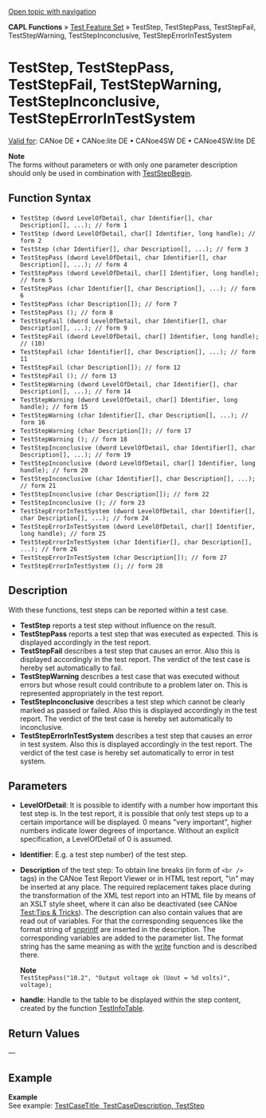 [Open topic with navigation](../../../../../CANoeDEFamily.htm#Topics/CAPLFunctions/Test/Functions/CAPLfunctionTestStep.md)

**CAPL Functions** » [Test Feature Set](../CAPLfunctionsTFSOverview.md) » TestStep, TestStepPass, TestStepFail, TestStepWarning, TestStepInconclusive, TestStepErrorInTestSystem

# TestStep, TestStepPass, TestStepFail, TestStepWarning, TestStepInconclusive, TestStepErrorInTestSystem

[Valid for](../../../Shared/FeatureAvailability.md): CANoe DE • CANoe:lite DE • CANoe4SW DE • CANoe4SW:lite DE

**Note**  
The forms without parameters or with only one parameter description should only be used in combination with [TestStepBegin](CAPLfunctionTestStepBegin.md).

## Function Syntax

- `TestStep (dword LevelOfDetail, char Identifier[], char Description[], ...); // form 1`
- `TestStep (dword LevelOfDetail, char[] Identifier, long handle); // form 2`
- `TestStep (char Identifier[], char Description[], ...); // form 3`
- `TestStepPass (dword LevelOfDetail, char Identifier[], char Description[], ...); // form 4`
- `TestStepPass (dword LevelOfDetail, char[] Identifier, long handle); // form 5`
- `TestStepPass (char Identifier[], char Description[], ...); // form 6`
- `TestStepPass (char Description[]); // form 7`
- `TestStepPass (); // form 8`
- `TestStepFail (dword LevelOfDetail, char Identifier[], char Description[], ...); // form 9`
- `TestStepFail (dword LevelOfDetail, char[] Identifier, long handle); // (10)`
- `TestStepFail (char Identifier[], char Description[], ...); // form 11`
- `TestStepFail (char Description[]); // form 12`
- `TestStepFail (); // form 13`
- `TestStepWarning (dword LevelOfDetail, char Identifier[], char Description[], ...); // form 14`
- `TestStepWarning (dword LevelOfDetail, char[] Identifier, long handle); // form 15`
- `TestStepWarning (char Identifier[], char Description[], ...); // form 16`
- `TestStepWarning (char Description[]); // form 17`
- `TestStepWarning (); // form 18`
- `TestStepInconclusive (dword LevelOfDetail, char Identifier[], char Description[], ...); // form 19`
- `TestStepInconclusive (dword LevelOfDetail, char[] Identifier, long handle); // form 20`
- `TestStepInconclusive (char Identifier[], char Description[], ...); // form 21`
- `TestStepInconclusive (char Description[]); // form 22`
- `TestStepInconclusive (); // form 23`
- `TestStepErrorInTestSystem (dword LevelOfDetail, char Identifier[], char Description[], ...); // form 24`
- `TestStepErrorInTestSystem (dword LevelOfDetail, char[] Identifier, long handle); // form 25`
- `TestStepErrorInTestSystem (char Identifier[], char Description[], ...); // form 26`
- `TestStepErrorInTestSystem (char Description[]); // form 27`
- `TestStepErrorInTestSystem (); // form 28`

## Description

With these functions, test steps can be reported within a test case.

- **TestStep** reports a test step without influence on the result.
- **TestStepPass** reports a test step that was executed as expected. This is displayed accordingly in the test report.
- **TestStepFail** describes a test step that causes an error. Also this is displayed accordingly in the test report. The verdict of the test case is hereby set automatically to fail.
- **TestStepWarning** describes a test case that was executed without errors but whose result could contribute to a problem later on. This is represented appropriately in the test report.
- **TestStepInconclusive** describes a test step which cannot be clearly marked as passed or failed. Also this is displayed accordingly in the test report. The verdict of the test case is hereby set automatically to inconclusive.
- **TestStepErrorInTestSystem** describes a test step that causes an error in test system. Also this is displayed accordingly in the test report. The verdict of the test case is hereby set automatically to error in test system.

## Parameters

- **LevelOfDetail**: It is possible to identify with a number how important this test step is. In the test report, it is possible that only test steps up to a certain importance will be displayed. 0 means "very important", higher numbers indicate lower degrees of importance. Without an explicit specification, a LevelOfDetail of 0 is assumed.
- **Identifier**: E.g. a test step number) of the test step.
- **Description** of the test step: To obtain line breaks (in form of `<br />` tags) in the CANoe Test Report Viewer or in HTML test report, "\n" may be inserted at any place. The required replacement takes place during the transformation of the XML test report into an HTML file by means of an XSLT style sheet, where it can also be deactivated (see CANoe [Test:Tips & Tricks](../../../CANoeCANalyzer/Test/TestTips.md)). The description can also contain values that are read out of variables. For that the corresponding sequences like the format string of [snprintf](../../Other/Functions/CAPLfunctionSnPrintf.md) are inserted in the description. The corresponding variables are added to the parameter list. The format string has the same meaning as with the [write](../../Other/Functions/CAPLfunctionWrite.md) function and is described there.

  **Note**  
  `TestStepPass("10.2", "Output voltage ok (Uout = %d volts)", voltage);`

- **handle**: Handle to the table to be displayed within the step content, created by the function [TestInfoTable](CAPLfunctionTestInfoTable.md).

## Return Values

—

## Example

**Example**  
See example: [TestCaseTitle, TestCaseDescription, TestStep](CAPLfunctionsTFSExampleTestCaseTitleTestCaseDescriptionTestStep.md)
